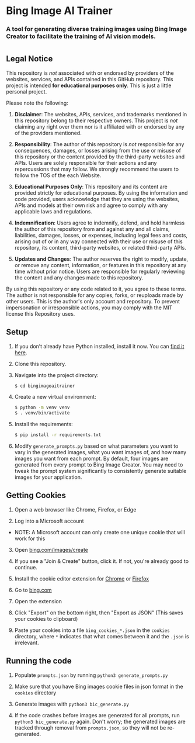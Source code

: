 # Bing Image AI Trainer
### A tool for generating diverse training images using Bing Image Creator to facilitate the training of AI vision models.
#

## Legal Notice <a name="legal-notice"></a>

This repository is _not_ associated with or endorsed by providers of the websites, services, and APIs contained in this GitHub repository. This project is intended **for educational purposes only**. This is just a little personal project. 

Please note the following:

1. **Disclaimer**: The websites, APIs, services, and trademarks mentioned in this repository belong to their respective owners. This project is _not_ claiming any right over them nor is it affiliated with or endorsed by any of the providers mentioned.

2. **Responsibility**: The author of this repository is _not_ responsible for any consequences, damages, or losses arising from the use or misuse of this repository or the content provided by the third-party websites and APIs. Users are solely responsible for their actions and any repercussions that may follow. We strongly recommend the users to follow the TOS of the each Website.

3. **Educational Purposes Only**: This repository and its content are provided strictly for educational purposes. By using the information and code provided, users acknowledge that they are using the websites, APIs and models at their own risk and agree to comply with any applicable laws and regulations.

4. **Indemnification**: Users agree to indemnify, defend, and hold harmless the author of this repository from and against any and all claims, liabilities, damages, losses, or expenses, including legal fees and costs, arising out of or in any way connected with their use or misuse of this repository, its content, third-party websites, or related third-party APIs.

5. **Updates and Changes**: The author reserves the right to modify, update, or remove any content, information, or features in this repository at any time without prior notice. Users are responsible for regularly reviewing the content and any changes made to this repository.

By using this repository or any code related to it, you agree to these terms. The author is not responsible for any copies, forks, or reuploads made by other users. This is the author's only account and repository. To prevent impersonation or irresponsible actions, you may comply with the MIT license this Repository uses.


## Setup

1. If you don’t already have Python installed, install it now. You can [find it here](https://www.python.org/downloads/).

2. Clone this repository.

3. Navigate into the project directory:

   ```bash
   $ cd bingimageaitrainer
   ```

4. Create a new virtual environment:

   ```bash
   $ python -m venv venv
   $ . venv/bin/activate
   ```

5. Install the requirements:

   ```bash
   $ pip install -r requirements.txt
   ```

6. Modify `generate_prompts.py` based on what parameters you want to vary in the generated images, what you want images of, and how many images you want from each prompt. By default, four images are generated from every prompt to Bing Image Creator. You may need to tweak the prompt system significantly to consistently generate suitable images for your application.

## Getting Cookies
1. Open a web browser like Chrome, Firefox, or Edge

2. Log into a Microsoft account
-  NOTE: A Microsoft account can only create one unique cookie that will work for this

3. Open [bing.com/images/create](https://www.bing.com/images/create)

4. If you see a "Join & Create" button, click it. If not, you're already good to continue.

5. Install the cookie editor extension for [Chrome](https://chrome.google.com/webstore/detail/cookie-editor/hlkenndednhfkekhgcdicdfddnkalmdm) or [Firefox](https://addons.mozilla.org/en-US/firefox/addon/cookie-editor/)

6. Go to [bing.com](https://bing.com)

7. Open the extension

8. Click "Export" on the bottom right, then "Export as JSON" (This saves your cookies to clipboard)

9. Paste your cookies into a file `bing_cookies_*.json` in the `cookies` directory, where `*` indicates that what comes between it and the `.json` is irrelevant.

## Running the code

1. Populate `prompts.json` by running `python3 generate_prompts.py`

2. Make sure that you have Bing images cookie files in json format in the `cookies` directory

3. Generate images with `python3 bic_generate.py`

4. If the code crashes before images are generated for all prompts, run `python3 bic_generate.py` again. Don't worry; the generated images are tracked through removal from `prompts.json`, so they will not be re-generated.



